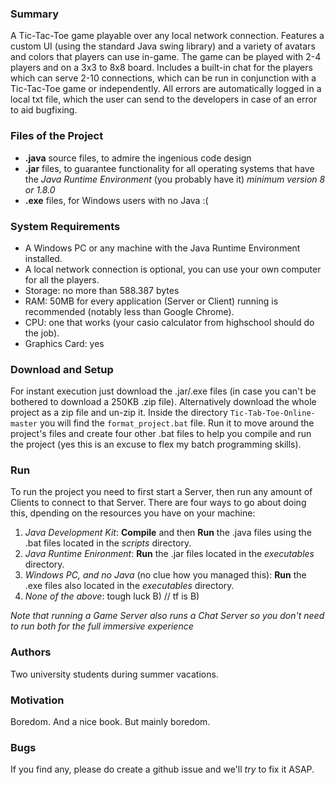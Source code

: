 ### Summary
A Tic-Tac-Toe game playable over any local network connection. Features a custom UI (using the standard Java swing library) and a variety of avatars and colors that players can use in-game. The game can be played with 2-4 players and on a 3x3 to 8x8 board. Includes a built-in chat for the players which can serve 2-10 connections, which can be run in conjunction with a Tic-Tac-Toe game or independently. All errors are automatically logged in a local txt file, which the user can send to the developers in case of an error to aid bugfixing.

### Files of the Project
- **.java** source files, to admire the ingenious code design
- **.jar** files, to guarantee functionality for all operating systems that have the *Java Runtime Environment* (you probably have it) *minimum version 8 or 1.8.0*
- **.exe** files, for Windows users with no Java :(

### System Requirements
- A Windows PC or any machine with the Java Runtime Environment installed.
- A local network connection is optional, you can use your own computer for all the players.
- Storage: no more than 588.387 bytes
- RAM: 50MB for every application (Server or Client) running is recommended (notably less than Google Chrome).
- CPU: one that works (your casio calculator from highschool should do the job).
- Graphics Card: yes

### Download and Setup
For instant execution just download the .jar/.exe files (in case you can't be bothered to download a 250KB .zip file).
Alternatively download the whole project as a zip file and un-zip it. Inside the directory `Tic-Tab-Toe-Online-master` you will find the `format_project.bat` file. Run it to move around the project's files and create four other .bat files to help you compile and run the project (yes this is an excuse to flex my batch programming skills).

### Run
To run the project you need to first start a Server, then run any amount of Clients to connect to that Server. There are four ways to go about doing this, dpending on the resources you have on your machine:
1. *Java Development Kit*: **Compile** and then **Run** the .java files using the .bat files located in the *scripts* directory.
2. *Java Runtime Enironment*: **Run** the .jar files located in the *executables* directory.
3. *Windows PC, and no Java* (no clue how you managed this): **Run** the .exe files also located in the *executables* directory.
4. *None of the above*: tough luck B) // tf is B)

*Note that running a Game Server also runs a Chat Server so you don't need to run both for the full immersive experience*

### Authors
Two university students during summer vacations.

### Motivation
Boredom. And a nice book. But mainly boredom.

### Bugs
If you find any, please do create a github issue and we'll *try* to fix it ASAP.
